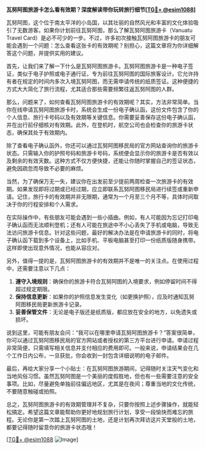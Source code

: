 **瓦努阿图旅游卡怎么看有效期？深度解读带你玩转旅行细节[[TG💪+ @esim1088](https://t.me/s/esim1088)]**

瓦努阿图，这个位于南太平洋的小岛国，以其壮丽的自然风光和丰富的文化体验吸引了无数游客。如果你计划前往瓦努阿图，那么了解瓦努阿图旅游卡（Vanuatu Travel Card）是必不可少的一步。不过，许多初次接触瓦努阿图旅游卡的朋友可能会遇到一个问题：怎么查看这张卡的有效期呢？别担心，这篇文章将为你详细解答这个问题，并提供实用的建议。

首先，让我们来了解一下什么是瓦努阿图旅游卡。瓦努阿图旅游卡是一种电子签证，类似于电子护照或电子通行证，专为前往瓦努阿图的国际旅客设计。它允许持有者在规定的时间内多次入境瓦努阿图，而无需申请传统的纸质签证。这种便捷的方式大大简化了旅行流程，尤其适合那些需要频繁往返瓦努阿图的人群。

那么，问题来了，如何查看瓦努阿图旅游卡的有效期呢？其实，方法非常简单。当你在线申请瓦努阿图旅游卡时，系统会生成一份电子确认函，这份文件包含了你的个人信息、旅行卡号码以及有效期等关键信息。你需要妥善保存这份电子确认函，并在出行前仔细核对有效期。此外，在登机时，航空公司也会检查你的旅游卡状态，确保其处于有效期内。

除了查看电子确认函外，你还可以通过瓦努阿图移民局的官方网站查询你的旅游卡状态。只需输入你的护照号码和旅游卡号码，系统便会显示你的旅游卡是否有效以及剩余的有效天数。这种方式不仅方便快捷，还能让你随时掌握自己的签证状态，避免因疏忽而导致不必要的麻烦。

当然，为了确保万无一失，建议你在出发前至少提前两周检查一次旅游卡的有效期。如果发现即将过期或已经过期，应立即联系瓦努阿图移民局进行续签或重新申请。记住，旅行卡的有效期并非无限期，通常为一个月至三个月不等，具体时间取决于你的行程安排和个人需求。

在实际操作中，有些朋友可能会遇到一些小插曲。例如，有人可能因为忘记打印电子确认函而无法顺利登机；还有人可能在旅途中不小心丢失了手机或电脑，导致无法访问旅游卡信息。针对这些问题，最好的解决办法是在申请旅游卡的同时，将电子确认函下载到多个设备上，比如手机、平板电脑甚至打印一份纸质版随身携带。这样即使出现意外情况，也能从容应对。

另外，值得一提的是，瓦努阿图旅游卡的有效期并不是唯一的关注点。在使用过程中，还需要注意以下几点：

1. **遵守入境规则**：确保你的旅游卡符合瓦努阿图的入境要求，例如停留时间不得超过规定期限。
2. **保持信息更新**：如果你的护照信息发生变化（如更换护照），应及时通知瓦努阿图移民局更新旅游卡记录。
3. **妥善保管文件**：无论是电子版还是纸质版，都应放在安全的地方，以免遗失或损坏。

说到这里，可能有朋友会问：“我可以在哪里申请瓦努阿图旅游卡？”答案很简单，你可以通过瓦努阿图移民局的官方网站或者授权的第三方平台进行申请。申请过程非常简便，只需填写相关信息并支付相应的费用即可。一般来说，申请结果会在几个工作日内公布，一旦获批，你会收到一封包含详细说明的电子邮件。

最后，再给大家分享一个小贴士：在瓦努阿图旅游期间，记得随时关注天气变化和当地风俗习惯。虽然瓦努阿图是一个美丽的度假胜地，但也有一些需要注意的安全事项。比如，尽量避免单独前往偏远地区，尤其是在夜间；尊重当地的文化传统，不要随意触碰或拍照。

总之，瓦努阿图旅游卡的有效期管理并不复杂，只要你按照上述步骤操作，就能轻松搞定。希望这篇文章能帮助你更好地规划旅行计划，享受一段愉快而难忘的旅程。无论你是第一次踏上瓦努阿图的土地，还是计划再次拜访这片天堂般的土地，都要记得随时留意你的旅游卡状态哦！

[[TG💪+ @esim1088](https://t.me/s/esim1088) ![Image](https://i.postimg.cc/4NQfJmqS/Snipaste-2025-05-13-00-14-12.png)]